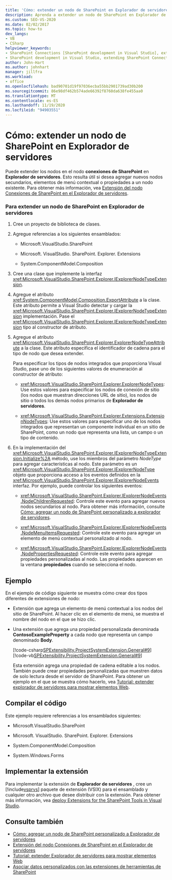 ```yaml
---
title: 'Cómo: extender un nodo de SharePoint en Explorador de servidores | Microsoft Docs'
description: Aprenda a extender un nodo de SharePoint en Explorador de servidores mediante el nodo conexiones de SharePoint.
ms.custom: SEO-VS-2020
ms.date: 02/02/2017
ms.topic: how-to
dev_langs:
- VB
- CSharp
helpviewer_keywords:
- SharePoint Connections [SharePoint development in Visual Studio], extending a node
- SharePoint development in Visual Studio, extending SharePoint Connections node in Server Explorer
author: John-Hart
ms.author: johnhart
manager: jillfra
ms.workload:
- office
ms.openlocfilehash: bad90701d19f97036ecba55bb2901739ad30b200
ms.sourcegitcommit: 86e98df462b574ade66392f8760da638fe455aa0
ms.translationtype: MT
ms.contentlocale: es-ES
ms.lasthandoff: 11/19/2020
ms.locfileid: "94903551"
---
```

# <a name="how-to-extend-a-sharepoint-node-in-server-explorer"></a>Cómo: extender un nodo de SharePoint en Explorador de servidores
  Puede extender los nodos en el nodo **conexiones de SharePoint** en **Explorador de servidores**. Esto resulta útil si desea agregar nuevos nodos secundarios, elementos de menú contextual o propiedades a un nodo existente. Para obtener más información, vea [Extensión del nodo Conexiones de SharePoint en el Explorador de servidores](../sharepoint/extending-the-sharepoint-connections-node-in-server-explorer.md).

### <a name="to-extend-a-sharepoint-node-in-server-explorer"></a>Para extender un nodo de SharePoint en Explorador de servidores

1. Cree un proyecto de biblioteca de clases.

2. Agregue referencias a los siguientes ensamblados:

    - Microsoft.VisualStudio.SharePoint

    - Microsoft. VisualStudio. SharePoint. Explorer. Extensions

    - System.ComponentModel.Composition

3. Cree una clase que implemente la interfaz <xref:Microsoft.VisualStudio.SharePoint.Explorer.IExplorerNodeTypeExtension>.

4. Agregue el atributo <xref:System.ComponentModel.Composition.ExportAttribute> a la clase. Este atributo permite a Visual Studio detectar y cargar la <xref:Microsoft.VisualStudio.SharePoint.Explorer.IExplorerNodeTypeExtension> implementación. Pase el <xref:Microsoft.VisualStudio.SharePoint.Explorer.IExplorerNodeTypeExtension> tipo al constructor de atributo.

5. Agregue el atributo <xref:Microsoft.VisualStudio.SharePoint.Explorer.ExplorerNodeTypeAttribute> a la clase. Este atributo especifica el identificador de cadena para el tipo de nodo que desea extender.

     Para especificar los tipos de nodos integrados que proporciona Visual Studio, pase uno de los siguientes valores de enumeración al constructor de atributo:

    - <xref:Microsoft.VisualStudio.SharePoint.Explorer.ExplorerNodeTypes>: Use estos valores para especificar los nodos de conexión de sitio (los nodos que muestran direcciones URL de sitio), los nodos de sitio o todos los demás nodos primarios de **Explorador de servidores**.

    - <xref:Microsoft.VisualStudio.SharePoint.Explorer.Extensions.ExtensionNodeTypes>: Use estos valores para especificar uno de los nodos integrados que representan un componente individual en un sitio de SharePoint, como un nodo que representa una lista, un campo o un tipo de contenido.

6. En la implementación del <xref:Microsoft.VisualStudio.SharePoint.Explorer.IExplorerNodeTypeExtension.Initialize%2A> método, use los miembros del parámetro *NodeType* para agregar características al nodo. Este parámetro es un <xref:Microsoft.VisualStudio.SharePoint.Explorer.IExplorerNodeType> objeto que proporciona acceso a los eventos definidos en la <xref:Microsoft.VisualStudio.SharePoint.Explorer.IExplorerNodeEvents> interfaz. Por ejemplo, puede controlar los siguientes eventos:

    - <xref:Microsoft.VisualStudio.SharePoint.Explorer.IExplorerNodeEvents.NodeChildrenRequested>: Controle este evento para agregar nuevos nodos secundarios al nodo. Para obtener más información, consulte [Cómo: agregar un nodo de SharePoint personalizado a explorador de servidores](../sharepoint/how-to-add-a-custom-sharepoint-node-to-server-explorer.md).

    - <xref:Microsoft.VisualStudio.SharePoint.Explorer.IExplorerNodeEvents.NodeMenuItemsRequested>: Controle este evento para agregar un elemento de menú contextual personalizado al nodo.

    - <xref:Microsoft.VisualStudio.SharePoint.Explorer.IExplorerNodeEvents.NodePropertiesRequested>: Controle este evento para agregar propiedades personalizadas al nodo. Las propiedades aparecen en la ventana **propiedades** cuando se selecciona el nodo.

## <a name="example"></a>Ejemplo
 En el ejemplo de código siguiente se muestra cómo crear dos tipos diferentes de extensiones de nodo:

- Extensión que agrega un elemento de menú contextual a los nodos del sitio de SharePoint. Al hacer clic en el elemento de menú, se muestra el nombre del nodo en el que se hizo clic.

- Una extensión que agrega una propiedad personalizada denominada **ContosoExampleProperty** a cada nodo que representa un campo denominado **Body**.

  [!code-csharp[SPExtensibility.ProjectSystemExtension.General#9](../sharepoint/codesnippet/CSharp/projectsystemexamples/extension/serverexplorerextension.cs#9)]
  [!code-vb[SPExtensibility.ProjectSystemExtension.General#9](../sharepoint/codesnippet/VisualBasic/projectsystemexamples/extension/serverexplorerextension.vb#9)]

  Esta extensión agrega una propiedad de cadena editable a los nodos. También puede crear propiedades personalizadas que muestren datos de solo lectura desde el servidor de SharePoint. Para obtener un ejemplo en el que se muestra cómo hacerlo, vea [Tutorial: extender explorador de servidores para mostrar elementos Web](../sharepoint/walkthrough-extending-server-explorer-to-display-web-parts.md).

## <a name="compile-the-code"></a>Compilar el código
 Este ejemplo requiere referencias a los ensamblados siguientes:

- Microsoft.VisualStudio.SharePoint

- Microsoft. VisualStudio. SharePoint. Explorer. Extensions

- System.ComponentModel.Composition

- System.Windows.Forms

## <a name="deploy-the-extension"></a>Implementar la extensión
 Para implementar la extensión de **Explorador de servidores** , cree un [!include[vsprvs](../sharepoint/includes/vsprvs-md.md)] paquete de extensión (VSIX) para el ensamblado y cualquier otro archivo que desee distribuir con la extensión. Para obtener más información, vea [deploy Extensions for the SharePoint Tools in Visual Studio](../sharepoint/deploying-extensions-for-the-sharepoint-tools-in-visual-studio.md).

## <a name="see-also"></a>Consulte también
- [Cómo: agregar un nodo de SharePoint personalizado a Explorador de servidores](../sharepoint/how-to-add-a-custom-sharepoint-node-to-server-explorer.md)
- [Extensión del nodo Conexiones de SharePoint en el Explorador de servidores](../sharepoint/extending-the-sharepoint-connections-node-in-server-explorer.md)
- [Tutorial: extender Explorador de servidores para mostrar elementos Web](../sharepoint/walkthrough-extending-server-explorer-to-display-web-parts.md)
- [Asociar datos personalizados con las extensiones de herramientas de SharePoint](../sharepoint/associating-custom-data-with-sharepoint-tools-extensions.md)
